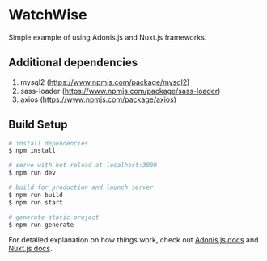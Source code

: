 # WatchWise

Simple example of using Adonis.js and Nuxt.js frameworks.

## Additional dependencies

1. mysql2 (<https://www.npmjs.com/package/mysql2>)
2. sass-loader (https://www.npmjs.com/package/sass-loader)
3. axios (<https://www.npmjs.com/package/axios>)

## Build Setup

```bash
# install dependencies
$ npm install

# serve with hot reload at localhost:3000
$ npm run dev

# build for production and launch server
$ npm run build
$ npm run start

# generate static project
$ npm run generate
```

For detailed explanation on how things work, check out [Adonis.js docs](https://adonisjs.com) and [Nuxt.js docs](https://nuxtjs.org).
